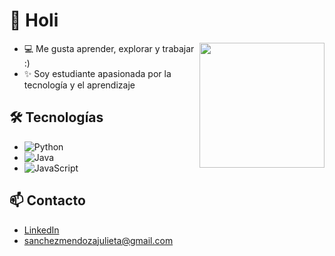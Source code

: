 
# 👋 Holi

<img align='right' src='https://user-images.githubusercontent.com/5713670/87202985-820dcb80-c2b6-11ea-9f56-7ec461c497c3.gif' width='200'>

- 💻 Me gusta aprender, explorar y trabajar :)
- ✨ Soy estudiante apasionada por la tecnología y el aprendizaje


## 🛠️ Tecnologías 
- ![Python](https://img.shields.io/badge/-Python-3776AB?style=flat-square&logo=python&logoColor=ffffff)
- ![Java](https://img.shields.io/badge/Java-007396?style=flat-square&logo=java&logoColor=white)
- ![JavaScript](https://img.shields.io/badge/-JavaScript-F7DF1E?style=flat-square&logo=javascript&logoColor=ffffff)


## 📫 Contacto
- [LinkedIn](https://www.linkedin.com/in/julieta-sanchez-mendoza-06640927b/)
- sanchezmendozajulieta@gmail.com



